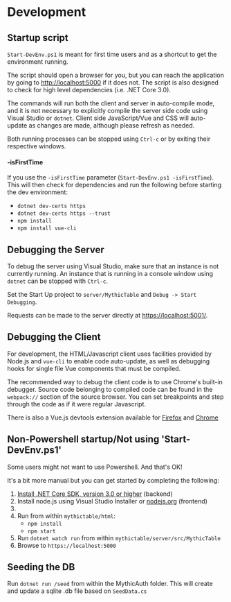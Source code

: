 # Development
## Startup script

`Start-DevEnv.ps1` is meant for first time users and as a shortcut to get the environment running.

The script should open a browser for you, but you can reach the application by going to <http://localhost:5000> if it does not. The script is also designed to check for high level dependencies (i.e. .NET Core 3.0).

The commands will run both the client and server in auto-compile mode, and it is not
necessary to explicitly compile the server side code using Visual Studio or `dotnet`.  Client side
JavaScript/Vue and CSS will auto-update as changes are made, although please refresh
as needed.

Both running processes can be stopped using `Ctrl-c` or by exiting their respective windows.

#### -isFirstTime
If you use the `-isFirstTime` parameter (`Start-DevEnv.ps1 -isFirstTime`). This will then check for dependencies and run the following before starting the dev environment:

  - `dotnet dev-certs https` 
  - `dotnet dev-certs https --trust` 
  - `npm install`
  - `npm install vue-cli`


## Debugging the Server

To debug the server using Visual Studio, make sure that an instance is not currently running.
An instance that is running in a console window using `dotnet` can be stopped with `Ctrl-c`.

Set the Start Up project to `server/MythicTable` and `Debug -> Start Debugging`.

Requests can be made to the server directly at <https://localhost:5001/>.


## Debugging the Client

For development, the HTML/Javascript client uses facilities provided by Node.js and `vue-cli`
to enable code auto-update, as well as debugging hooks for single file Vue components that
must be compiled.

The recommended way to debug the client code is to use Chrome's built-in debugger.  Source code
belonging to compiled code can be found in the `webpack://` section of the source browser.  You
can set breakpoints and step through the code as if it were regular Javascript.

There is also a Vue.js devtools extension available for [Firefox](https://addons.mozilla.org/en-CA/firefox/addon/vue-js-devtools/) and [Chrome](https://chrome.google.com/webstore/detail/vuejs-devtools/nhdogjmejiglipccpnnnanhbledajbpd?hl=en)

## Non-Powershell startup/Not using 'Start-DevEnv.ps1'

Some users might not want to use Powershell. And that's OK! 

It's a bit more manual but you can get started by completing the following:

1. [Install .NET Core SDK, version 3.0 or higher](https://dotnet.microsoft.com/download) (backend)
2. Install node.js using Visual Studio Installer or [nodejs.org](https://nodejs.org/en/download/) (frontend)
3. 
4. Run from within `mythictable/html`:
   - `npm install`
   - `npm start`
5. Run `dotnet watch run` from within `mythictable/server/src/MythicTable`
6. Browse to `https://localhost:5000`

## Seeding the DB

Run `dotnet run /seed` from within the MythicAuth folder. This will create and update a sqlite .db file based on `SeedData.cs`
